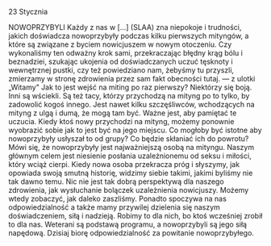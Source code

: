 23 Stycznia

NOWOPRZYBYLI
 Każdy z nas w [...] (SLAA) zna niepokoje i trudności, jakich doświadcza nowoprzybyły podczas kilku pierwszych mityngów, a które są związane z byciem nowicjuszem w nowym otoczeniu. Czy wykonaliśmy ten odważny krok sami, przekraczając błędny krąg bólu i beznadziei, szukając ukojenia od doświadczanych uczuć tęsknoty i wewnętrznej pustki, czy też powiedziano nam, żebyśmy tu przyszli, zmierzamy w stronę zdrowienia przez sam fakt obecności tutaj. — z ulotki „Witamy" 
 Jak to jest wejść na miting po raz pierwszy? Niektórzy się boją. Inni są wściekli. Są też tacy, którzy przychodzą na mityng po to tylko, by zadowolić kogoś innego. Jest nawet kilku szczęśliwców, wchodzących na mityng z ulgą i dumą, że mogą tam być. Ważne jest, aby pamiętać te uczucia. Kiedy ktoś nowy przychodzi na mityng, możemy ponownie wyobrazić sobie jak to jest być na jego miejscu. Co mogłoby być istotne aby nowoprzybyły usłyszał to od grupy? Co będzie skłaniać ich do powrotu? Mówi się, że nowoprzybyły jest najważniejszą osobą na mityngu. Naszym głównym celem jest niesienie posłania uzależnionemu od seksu i miłości, który wciąż cierpi. Kiedy nowa osoba przekracza próg i słyszymy, jak opowiada swoją smutną historię, widzimy siebie takimi, jakimi byliśmy nie tak dawno temu. Nic nie jest tak dobrą perspektywą dla naszego zdrowienia, jak wysłuchanie bolączek uzależnienia nowicjuszy. Możemy wtedy zobaczyć, jak daleko zaszliśmy. Ponadto spoczywa na nas odpowiedzialność a także mamy przywilej dzielenia się naszym doświadczeniem, siłą i nadzieją. Robimy to dla nich, bo ktoś wcześniej zrobił to dla nas.
 Weterani są podstawą programu, a nowoprzybyli są jego siłą napędową. Dzisiaj biorę odpowiedzialność za powitanie nowoprzybyłego.
